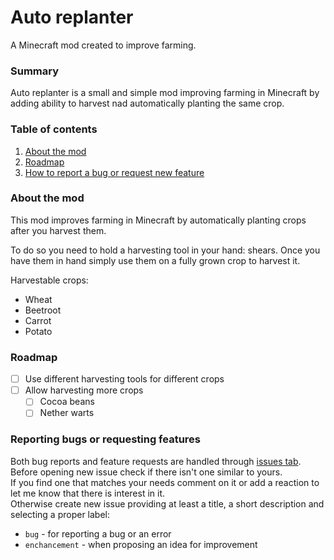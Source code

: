 # Auto replanter
A Minecraft mod created to improve farming.

### Summary
Auto replanter is a small and simple mod improving farming in Minecraft by adding ability to harvest nad automatically planting the same crop.

### Table of contents
1. [About the mod](#about-the-mod)
2. [Roadmap](#roadmap)
3. [How to report a bug or request new feature](#reporting-bugs-or-requesting-features)

### About the mod
This mod improves farming in Minecraft by automatically planting crops after you harvest them.

To do so you need to hold a harvesting tool in your hand: shears. Once you have them in hand simply use them on a fully grown crop to harvest it.

Harvestable crops:
- Wheat
- Beetroot
- Carrot
- Potato

### Roadmap
- [ ] Use different harvesting tools for different crops
- [ ] Allow harvesting more crops
  - [ ] Cocoa beans
  - [ ] Nether warts

### Reporting bugs or requesting features
Both bug reports and feature requests are handled through [issues tab](https://github.com/cichu/minecraft-auto-replanter/issues).
Before opening new issue check if there isn't one similar to yours.  
If you find one that matches your needs comment on it or add a reaction to let me know that there is interest in it.  
Otherwise create new issue providing at least a title, a short description and selecting a proper label:
- `bug` - for reporting a bug or an error
- `enchancement` - when proposing an idea for improvement